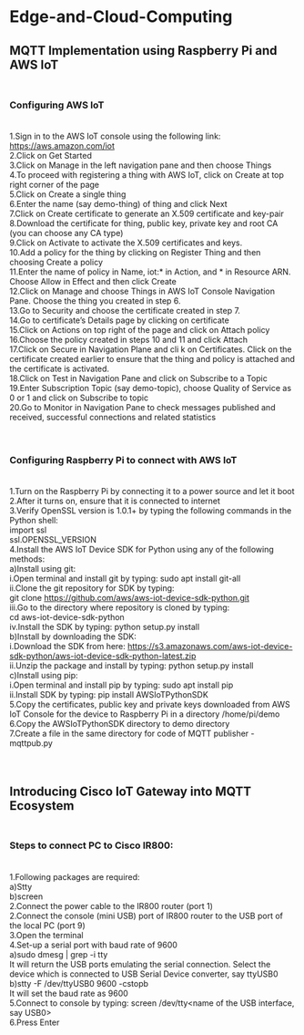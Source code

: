 # Edge-and-Cloud-Computing
## MQTT Implementation using Raspberry Pi and AWS IoT<br /><br />
### Configuring AWS IoT<br /><br />
1.Sign in to the AWS IoT console using the following link: https://aws.amazon.com/iot<br />
2.Click on Get Started<br />
3.Click on Manage in the left navigation pane and then choose Things<br />
4.To proceed with registering a thing with AWS IoT, click on Create at top right corner of the page<br />
5.Click on Create a single thing<br />
6.Enter the name (say demo-thing) of thing and click Next<br />
7.Click on Create certificate to generate an X.509 certificate and key-pair<br />
8.Download the certificate for thing, public key, private key and root CA (you can choose any CA type)<br />
9.Click on Activate to activate the X.509 certificates and keys.<br />
10.Add a policy for the thing by clicking on Register Thing and then choosing Create a policy<br />
11.Enter the name of policy in Name, iot:* in Action, and * in Resource ARN. Choose Allow in Effect and then click Create<br />
12.Click on Manage and choose Things in AWS IoT Console Navigation Pane. Choose the thing you created in step 6.<br />
13.Go to Security and choose the certificate created in step 7.<br />
14.Go to certificate’s Details page by clicking on certificate<br />
15.Click on Actions on top right of the page and click on Attach policy <br />
16.Choose the policy created in steps 10 and 11 and click Attach<br />
17.Click on Secure in Navigation Plane and cli k on Certificates. Click on the certificate created earlier to ensure that the thing and policy is attached and the certificate is activated.<br />
18.Click on Test in Navigation Pane and click on Subscribe to a Topic<br />
19.Enter Subscription Topic (say demo-topic), choose Quality of Service as 0 or 1 and click on Subscribe to topic<br /> 
20.Go to Monitor in Navigation Pane to check messages published and received, successful connections and related statistics<br />
<br /><br />
### Configuring Raspberry Pi to connect with AWS IoT<br /><br />
1.Turn on the Raspberry Pi by connecting it to a power source and let it boot<br />
2.After it turns on, ensure that it is connected to internet<br />
3.Verify OpenSSL version is 1.0.1+ by typing the following commands in the Python shell:<br />
  import ssl<br /> 
  ssl.OPENSSL_VERSION<br />
4.Install the AWS IoT Device SDK for Python using any of the following methods:<br />
a)Install using git:<br />
  i.Open terminal and install git by typing: sudo apt install git-all<br />
  ii.Clone the git repository for SDK by typing: <br />
     git clone https://github.com/aws/aws-iot-device-sdk-python.git<br />
  iii.Go to the directory where repository is cloned by typing: <br />
      cd 	aws-iot-device-sdk-python<br />
  iv.Install the SDK by typing: python setup.py install<br />
b)Install by downloading the SDK:<br />
  i.Download the SDK from here: https://s3.amazonaws.com/aws-iot-device-sdk-python/aws-iot-device-sdk-python-latest.zip<br />
  ii.Unzip the package and install by typing: python setup.py install<br />
c)Install using pip:<br />
  i.Open terminal and install pip by typing: sudo apt install pip<br />
  ii.Install SDK by typing: pip install AWSIoTPythonSDK<br />
5.Copy the certificates, public key and private keys downloaded from AWS IoT Console for the device to Raspberry Pi in a directory /home/pi/demo<br />
6.Copy the AWSIoTPythonSDK directory to demo directory<br />
7.Create a file in the same directory for code of MQTT publisher - mqttpub.py<br />
<br /> <br />
## Introducing Cisco IoT Gateway into MQTT Ecosystem<br /><br />
### Steps to connect PC to Cisco IR800:<br /><br />
1.Following packages are required:<br />
  a)Stty<br />
  b)screen<br />
2.Connect the power cable to the IR800 router (port 1)<br />
2.Connect the console (mini USB) port of IR800 router to the USB port of the local PC (port 9)<br />
3.Open the terminal<br />
4.Set-up a serial port with baud rate of 9600<br />
  a)sudo dmesg | grep -i tty<br />
    It will return the USB ports emulating the serial connection. Select the 	device which is connected to USB Serial Device     converter, say ttyUSB0<br />
  b)stty -F /dev/ttyUSB0 9600 -cstopb<br />
    It will set the baud rate as 9600<br />
5.Connect to console by typing: screen /dev/tty<name of the USB interface, say USB0> <br />
6.Press Enter<br />
